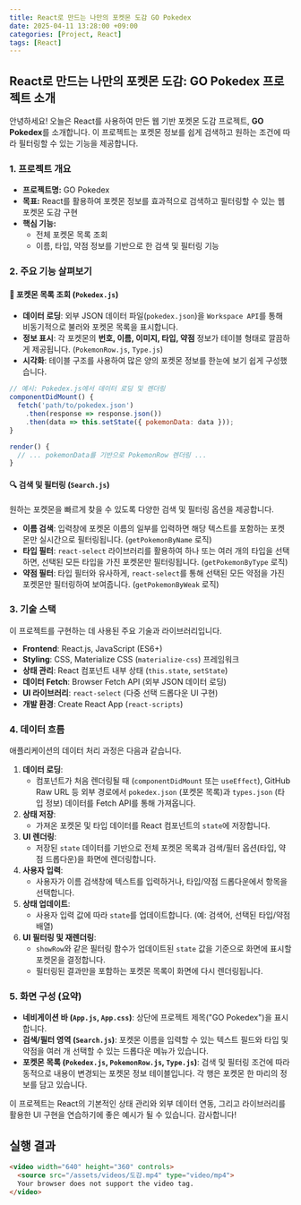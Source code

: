 ```yaml
---
title: React로 만드는 나만의 포켓몬 도감 GO Pokedex
date: 2025-04-11 13:28:00 +09:00
categories: [Project, React]
tags: [React]
---
```



## React로 만드는 나만의 포켓몬 도감: GO Pokedex 프로젝트 소개

안녕하세요! 오늘은 React를 사용하여 만든 웹 기반 포켓몬 도감 프로젝트, **GO Pokedex**를 소개합니다. 이 프로젝트는 포켓몬 정보를 쉽게 검색하고 원하는 조건에 따라 필터링할 수 있는 기능을 제공합니다.

### 1. 프로젝트 개요

* **프로젝트명:** GO Pokedex
* **목표:** React를 활용하여 포켓몬 정보를 효과적으로 검색하고 필터링할 수 있는 웹 포켓몬 도감 구현
* **핵심 기능:**
    * 전체 포켓몬 목록 조회
    * 이름, 타입, 약점 정보를 기반으로 한 검색 및 필터링 기능

### 2. 주요 기능 살펴보기

#### 📖 포켓몬 목록 조회 (`Pokedex.js`)

* **데이터 로딩**: 외부 JSON 데이터 파일(`pokedex.json`)을 `Workspace API`를 통해 비동기적으로 불러와 포켓몬 목록을 표시합니다.
* **정보 표시**: 각 포켓몬의 **번호, 이름, 이미지, 타입, 약점** 정보가 테이블 형태로 깔끔하게 제공됩니다. (`PokemonRow.js`, `Type.js`)
* **시각화**: 테이블 구조를 사용하여 많은 양의 포켓몬 정보를 한눈에 보기 쉽게 구성했습니다.

```javascript
// 예시: Pokedex.js에서 데이터 로딩 및 렌더링
componentDidMount() {
  fetch('path/to/pokedex.json')
    .then(response => response.json())
    .then(data => this.setState({ pokemonData: data }));
}

render() {
  // ... pokemonData를 기반으로 PokemonRow 렌더링 ...
}
```

#### 🔍 검색 및 필터링 (`Search.js`)

원하는 포켓몬을 빠르게 찾을 수 있도록 다양한 검색 및 필터링 옵션을 제공합니다.

* **이름 검색**: 입력창에 포켓몬 이름의 일부를 입력하면 해당 텍스트를 포함하는 포켓몬만 실시간으로 필터링됩니다. (`getPokemonByName` 로직)
* **타입 필터**: `react-select` 라이브러리를 활용하여 하나 또는 여러 개의 타입을 선택하면, 선택된 모든 타입을 가진 포켓몬만 필터링됩니다. (`getPokemonByType` 로직)
* **약점 필터**: 타입 필터와 유사하게, `react-select`를 통해 선택된 모든 약점을 가진 포켓몬만 필터링하여 보여줍니다. (`getPokemonByWeak` 로직)

### 3. 기술 스택

이 프로젝트를 구현하는 데 사용된 주요 기술과 라이브러리입니다.

* **Frontend**: React.js, JavaScript (ES6+)
* **Styling**: CSS, Materialize CSS (`materialize-css`) 프레임워크
* **상태 관리**: React 컴포넌트 내부 상태 (`this.state`, `setState`)
* **데이터 Fetch**: Browser Fetch API (외부 JSON 데이터 로딩)
* **UI 라이브러리**: `react-select` (다중 선택 드롭다운 UI 구현)
* **개발 환경**: Create React App (`react-scripts`)

### 4. 데이터 흐름

애플리케이션의 데이터 처리 과정은 다음과 같습니다.

1.  **데이터 로딩**:
    * 컴포넌트가 처음 렌더링될 때 (`componentDidMount` 또는 `useEffect`), GitHub Raw URL 등 외부 경로에서 `pokedex.json` (포켓몬 목록)과 `types.json` (타입 정보) 데이터를 Fetch API를 통해 가져옵니다.
2.  **상태 저장**:
    * 가져온 포켓몬 및 타입 데이터를 React 컴포넌트의 `state`에 저장합니다.
3.  **UI 렌더링**:
    * 저장된 `state` 데이터를 기반으로 전체 포켓몬 목록과 검색/필터 옵션(타입, 약점 드롭다운)을 화면에 렌더링합니다.
4.  **사용자 입력**:
    * 사용자가 이름 검색창에 텍스트를 입력하거나, 타입/약점 드롭다운에서 항목을 선택합니다.
5.  **상태 업데이트**:
    * 사용자 입력 값에 따라 `state`를 업데이트합니다. (예: 검색어, 선택된 타입/약점 배열)
6.  **UI 필터링 및 재렌더링**:
    * `showRow`와 같은 필터링 함수가 업데이트된 `state` 값을 기준으로 화면에 표시할 포켓몬을 결정합니다.
    * 필터링된 결과만을 포함하는 포켓몬 목록이 화면에 다시 렌더링됩니다.

### 5. 화면 구성 (요약)

* **네비게이션 바 (`App.js`, `App.css`)**: 상단에 프로젝트 제목("GO Pokedex")을 표시합니다.
* **검색/필터 영역 (`Search.js`)**: 포켓몬 이름을 입력할 수 있는 텍스트 필드와 타입 및 약점을 여러 개 선택할 수 있는 드롭다운 메뉴가 있습니다.
* **포켓몬 목록 (`Pokedex.js`, `PokemonRow.js`, `Type.js`)**: 검색 및 필터링 조건에 따라 동적으로 내용이 변경되는 포켓몬 정보 테이블입니다. 각 행은 포켓몬 한 마리의 정보를 담고 있습니다.

이 프로젝트는 React의 기본적인 상태 관리와 외부 데이터 연동, 그리고 라이브러리를 활용한 UI 구현을 연습하기에 좋은 예시가 될 수 있습니다. 감사합니다!


## 실행 결과

```html
<video width="640" height="360" controls>
  <source src="/assets/videos/도감.mp4" type="video/mp4">
  Your browser does not support the video tag.
</video>
```